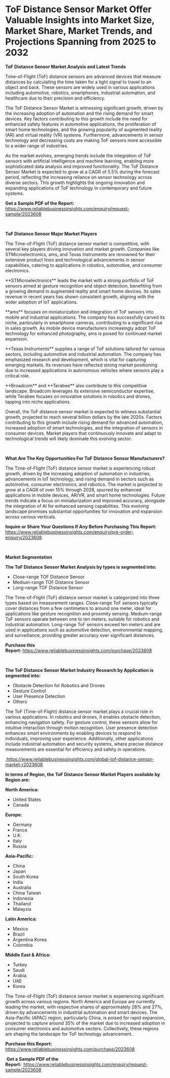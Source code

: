 <p><h1>ToF Distance Sensor Market Offer Valuable Insights into Market Size, Market Share, Market Trends, and Projections Spanning from 2025 to 2032</h1></p><p><strong>ToF Distance Sensor Market Analysis and Latest Trends</strong></p>
<p><p>Time-of-Flight (ToF) distance sensors are advanced devices that measure distances by calculating the time taken for a light signal to travel to an object and back. These sensors are widely used in various applications including automotive, robotics, smartphones, industrial automation, and healthcare due to their precision and efficiency.</p><p>The ToF Distance Sensor Market is witnessing significant growth, driven by the increasing adoption of automation and the rising demand for smart devices. Key factors contributing to this growth include the need for enhanced safety features in automotive applications, the proliferation of smart home technologies, and the growing popularity of augmented reality (AR) and virtual reality (VR) systems. Furthermore, advancements in sensor technology and decreasing costs are making ToF sensors more accessible to a wider range of industries.</p><p>As the market evolves, emerging trends include the integration of ToF sensors with artificial intelligence and machine learning, enabling more sophisticated data analysis and improved functionality. The ToF Distance Sensor Market is expected to grow at a CAGR of 5.5% during the forecast period, reflecting the increasing reliance on sensor technology across diverse sectors. This growth highlights the ongoing innovation and expanding applications of ToF technology in contemporary and future systems.</p></p>
<p><strong>Get a Sample PDF of the Report:&nbsp;</strong> <a href="https://www.reliablebusinessinsights.com/enquiry/request-sample/2023608?utm_campaign=2321&utm_medium=2&utm_source=Github&utm_content=ia&utm_term=15042025&utm_id=tof-distance-sensor">https://www.reliablebusinessinsights.com/enquiry/request-sample/2023608</a></p>
<p>&nbsp;</p>
<p><strong>ToF Distance Sensor Major Market Players</strong></p>
<p><p>The Time-of-Flight (ToF) distance sensor market is competitive, with several key players driving innovation and market growth. Companies like STMicroelectronics, ams, and Texas Instruments are renowned for their extensive product lines and technological advancements in sensor capabilities, catering to applications in robotics, automotive, and consumer electronics.</p><p>**STMicroelectronics** leads the market with a strong portfolio of ToF sensors aimed at gesture recognition and object detection, benefiting from a growing demand in augmented reality and smart home devices. Its sales revenue in recent years has shown consistent growth, aligning with the wider adoption of IoT applications.</p><p>**ams** focuses on miniaturization and integration of ToF sensors into mobile and industrial applications. The company has successfully carved its niche, particularly in smartphone cameras, contributing to a significant rise in sales growth. As mobile device manufacturers increasingly adopt ToF technology for enhanced photography, ams is poised for continued market expansion.</p><p>**Texas Instruments** supplies a range of ToF solutions tailored for various sectors, including automotive and industrial automation. The company has emphasized research and development, which is vital for capturing emerging markets. Its revenues have reflected strong market positioning due to increased applications in autonomous vehicles where sensors play a critical role.</p><p>**Broadcom** and **Terabee** also contribute to this competitive landscape. Broadcom leverages its extensive semiconductor expertise, while Terabee focuses on innovative solutions in robotics and drones, tapping into niche applications.</p><p>Overall, the ToF distance sensor market is expected to witness substantial growth, projected to reach several billion dollars by the late 2020s. Factors contributing to this growth include rising demand for advanced automation, increased adoption of smart technologies, and the integration of sensors in consumer devices. Market players that continuously innovate and adapt to technological trends will likely dominate this evolving sector.</p></p>
<p>&nbsp;</p>
<p><strong>What Are The Key Opportunities For ToF Distance Sensor Manufacturers?</strong></p>
<p><p>The Time-of-Flight (ToF) distance sensor market is experiencing robust growth, driven by the increasing adoption of automation in industries, advancements in IoT technology, and rising demand in sectors such as automotive, consumer electronics, and robotics. The market is projected to grow at a CAGR of over 15% through 2028, spurred by enhanced applications in mobile devices, AR/VR, and smart home technologies. Future trends indicate a focus on miniaturization and improved accuracy, alongside the integration of AI for enhanced sensing capabilities. This evolving landscape promises substantial opportunities for innovation and expansion across various verticals.</p></p>
<p><strong>Inquire or Share Your Questions If Any Before Purchasing This Report:</strong> <a href="https://www.reliablebusinessinsights.com/enquiry/pre-order-enquiry/2023608?utm_campaign=2321&utm_medium=2&utm_source=Github&utm_content=ia&utm_term=15042025&utm_id=tof-distance-sensor">https://www.reliablebusinessinsights.com/enquiry/pre-order-enquiry/2023608</a></p>
<p>&nbsp;</p>
<p><strong>Market Segmentation</strong></p>
<p><strong>The ToF Distance Sensor Market Analysis by types is segmented into:</strong></p>
<p><ul><li>Close-range TOF Distance Sensor</li><li>Medium-range TOF Distance Sensor</li><li>Long-range TOF Distance Sensor</li></ul></p>
<p><p>The Time-of-Flight (ToF) distance sensor market is categorized into three types based on measurement ranges. Close-range ToF sensors typically cover distances from a few centimeters to around one meter, ideal for applications like gesture recognition and proximity sensing. Medium-range ToF sensors operate between one to ten meters, suitable for robotics and industrial automation. Long-range ToF sensors exceed ten meters and are used in applications such as automotive detection, environmental mapping, and surveillance, providing greater accuracy over significant distances.</p></p>
<p><strong>Purchase this Report:&nbsp;</strong><a href="https://www.reliablebusinessinsights.com/purchase/2023608?utm_campaign=2321&utm_medium=2&utm_source=Github&utm_content=ia&utm_term=15042025&utm_id=tof-distance-sensor">https://www.reliablebusinessinsights.com/purchase/2023608</a></p>
<p>&nbsp;</p>
<p><strong>The ToF Distance Sensor Market Industry Research by Application is segmented into:</strong></p>
<p><ul><li>Obstacle Detection for Robotics and Drones</li><li>Gesture Control</li><li>User Presence Detection</li><li>Others</li></ul></p>
<p><p>The ToF (Time-of-Flight) distance sensor market plays a crucial role in various applications. In robotics and drones, it enables obstacle detection, enhancing navigation safety. For gesture control, these sensors allow for intuitive interaction through motion recognition. User presence detection enhances smart environments by enabling devices to respond to individuals, improving user experience. Additionally, other applications include industrial automation and security systems, where precise distance measurements are essential for efficiency and safety in operations.</p></p>
<p><a href="https://www.reliablebusinessinsights.com/global-tof-distance-sensor-market-r2023608?utm_campaign=2321&utm_medium=2&utm_source=Github&utm_content=ia&utm_term=15042025&utm_id=tof-distance-sensor">&nbsp;https://www.reliablebusinessinsights.com/global-tof-distance-sensor-market-r2023608</a></p>
<p><strong>In terms of Region, the ToF Distance Sensor Market Players available by Region are:</strong></p>
<p>
    <p> <strong> North America: </strong>
        <ul>
            <li>United States</li>
            <li>Canada</li>
        </ul>
        </p> 
    <p> <strong> Europe: </strong>
        <ul>
            <li>Germany</li>
            <li>France</li>
            <li>U.K.</li>
            <li>Italy</li>
            <li>Russia</li>
        </ul>
        </p> 
    <p> <strong> Asia-Pacific: </strong>
        <ul>
            <li>China</li>
            <li>Japan</li>
            <li>South Korea</li>
            <li>India</li>
            <li>Australia</li>
            <li>China Taiwan</li>
            <li>Indonesia</li>
            <li>Thailand</li>
            <li>Malaysia</li>
        </ul>
        </p> 
    <p> <strong> Latin America: </strong>
        <ul>
            <li>Mexico</li>
            <li>Brazil</li>
            <li>Argentina Korea</li>
            <li>Colombia</li>
        </ul>
        </p> 
    <p> <strong> Middle East & Africa: </strong>
        <ul>
            <li>Turkey</li>
            <li>Saudi</li>
            <li>Arabia</li>
            <li>UAE</li>
            <li>Korea</li>
        </ul>
    </p>
    </p>
<p><p>The Time-of-Flight (ToF) distance sensor market is experiencing significant growth across various regions. North America and Europe are currently leading the market, with respective shares of approximately 28% and 27%, driven by advancements in industrial automation and smart devices. The Asia-Pacific (APAC) region, particularly China, is poised for rapid expansion, projected to capture around 35% of the market due to increased adoption in consumer electronics and automotive sectors. Collectively, these regions are shaping the landscape for ToF technology advancement.</p></p>
<p><strong>Purchase this Report: </strong><a href="https://www.reliablebusinessinsights.com/purchase/2023608?utm_campaign=2321&utm_medium=2&utm_source=Github&utm_content=ia&utm_term=15042025&utm_id=tof-distance-sensor">https://www.reliablebusinessinsights.com/purchase/2023608</a></p>
<p>&nbsp;<strong>Get a Sample PDF of the Report:&nbsp;&nbsp;</strong><a href="https://www.reliablebusinessinsights.com/enquiry/request-sample/2023608?utm_campaign=2321&utm_medium=2&utm_source=Github&utm_content=ia&utm_term=15042025&utm_id=tof-distance-sensor">https://www.reliablebusinessinsights.com/enquiry/request-sample/2023608</a></p>
<p><strong></strong></p>
<p><p></p><p></p><p></p></p>